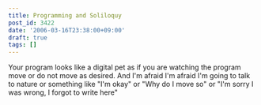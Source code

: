 ```yaml
---
title: Programming and Soliloquy
post_id: 3422
date: '2006-03-16T23:38:00+09:00'
draft: true
tags: []
---
```


Your program looks like a digital pet as if you are watching the program move or do not move as desired. And I'm afraid I'm afraid I'm going to talk to nature or something like "I'm okay" or "Why do I move so" or "I'm sorry I was wrong, I forgot to write here"
